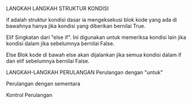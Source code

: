 <h>LANGKAH LANGKAH STRUKTUR KONDISI<h>

if adalah struktur kondisi dasar ia mengeksekusi blok kode yang ada di bawahnya hanya jika kondisi yang diberikan bernilai True.

Elif Singkatan dari "else if". Ini digunakan untuk memeriksa kondisi lain jika kondisi dalam jika sebelumnya bernilai False.

Else Blok kode di bawah else akan dijalankan jika semua kondisi dalam if dan elif sebelumnya bernilai False.

LANGKAH-LANGKAH PERULANGAN
Perulangan dengan "untuk"

Perulangan dengan sementara

Kontrol Perulangan
